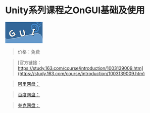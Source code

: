 # Unity系列课程之OnGUI基础及使用

![img](../../../assets/study163/free/6631819831653009449.jpg)

> 价格：免费

> [官方链接：https://study.163.com/course/introduction/1003139009.htm](https://study.163.com/course/introduction/1003139009.htm)

> [阿里网盘：]()

> [百度网盘：]()

> [夸克网盘：]()

